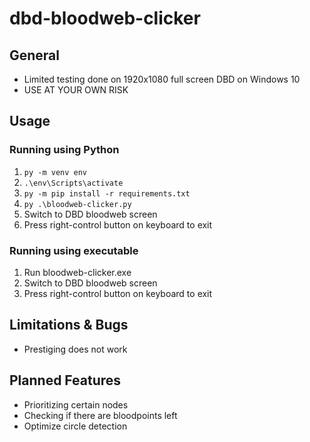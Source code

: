 # dbd-bloodweb-clicker

## General
- Limited testing done on 1920x1080 full screen DBD on Windows 10 
- USE AT YOUR OWN RISK

## Usage

### Running using Python
1. `py -m venv env`
2. `.\env\Scripts\activate`
3. `py -m pip install -r requirements.txt`
4. `py .\bloodweb-clicker.py`
5. Switch to DBD bloodweb screen
6. Press right-control button on keyboard to exit

### Running using executable
1. Run bloodweb-clicker.exe
2. Switch to DBD bloodweb screen
3. Press right-control button on keyboard to exit

## Limitations & Bugs
- Prestiging does not work

## Planned Features
- Prioritizing certain nodes
- Checking if there are bloodpoints left
- Optimize circle detection